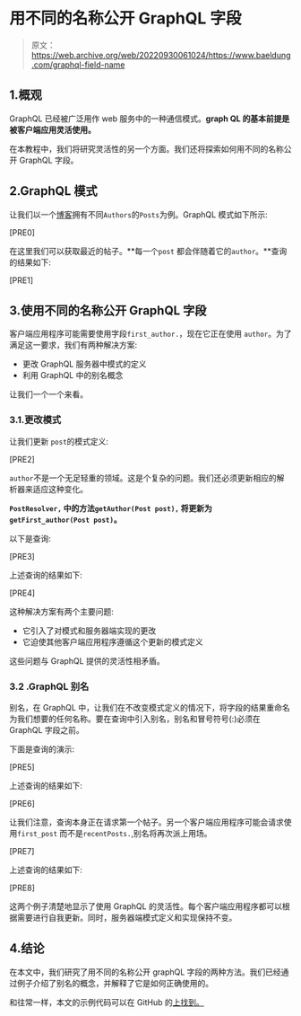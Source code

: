 # 用不同的名称公开 GraphQL 字段

> 原文：<https://web.archive.org/web/20220930061024/https://www.baeldung.com/graphql-field-name>

## 1.概观

GraphQL 已经被广泛用作 web 服务中的一种通信模式。**graph QL 的基本前提是被客户端应用灵活使用。**

在本教程中，我们将研究灵活性的另一个方面。我们还将探索如何用不同的名称公开 GraphQL 字段。

## 2.GraphQL 模式

让我们以一个[博客](/web/20220817142632/https://www.baeldung.com/spring-graphql)拥有不同`Authors`的`Posts`为例。GraphQL 模式如下所示:

[PRE0]

在这里我们可以获取最近的帖子。**每一个`post` 都会伴随着它的`author`。**查询的结果如下:

[PRE1]

## 3.使用不同的名称公开 GraphQL 字段

客户端应用程序可能需要使用字段`first_author.`，现在它正在使用 `author`。为了满足这一要求，我们有两种解决方案:

*   更改 GraphQL 服务器中模式的定义
*   利用 GraphQL 中的别名概念

让我们一个一个来看。

### 3.1.更改模式

让我们更新 `post`的模式定义:

[PRE2]

`author`不是一个无足轻重的领域。这是个复杂的问题。我们还必须更新相应的解析器来适应这种变化。

**`PostResolver,` 中的方法`getAuthor(Post post),` 将更新为`getFirst_author(Post post)`。**

以下是查询:

[PRE3]

上述查询的结果如下:

[PRE4]

这种解决方案有两个主要问题:

*   它引入了对模式和服务器端实现的更改
*   它迫使其他客户端应用程序遵循这个更新的模式定义

这些问题与 GraphQL 提供的灵活性相矛盾。

### 3.2 .GraphQL 别名

别名，在 GraphQL 中，让我们在不改变模式定义的情况下，将字段的结果重命名为我们想要的任何名称。要在查询中引入别名，别名和冒号符号(:)必须在 GraphQL 字段之前。

下面是查询的演示:

[PRE5]

上述查询的结果如下:

[PRE6]

让我们注意，查询本身正在请求第一个帖子。另一个客户端应用程序可能会请求使用`first_post` 而不是`recentPosts.`,别名将再次派上用场。

[PRE7]

上述查询的结果如下:

[PRE8]

这两个例子清楚地显示了使用 GraphQL 的灵活性。每个客户端应用程序都可以根据需要进行自我更新。同时，服务器端模式定义和实现保持不变。

## 4.结论

在本文中，我们研究了用不同的名称公开 graphQL 字段的两种方法。我们已经通过例子介绍了别名的概念，并解释了它是如何正确使用的。

和往常一样，本文的示例代码可以在 GitHub 的[上找到。](https://web.archive.org/web/20220817142632/https://github.com/eugenp/tutorials/tree/master/spring-boot-modules/spring-boot-libraries)